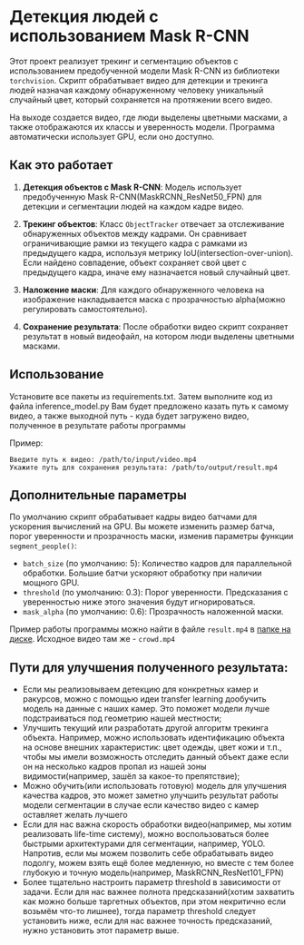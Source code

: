 # Детекция людей с использованием Mask R-CNN

Этот проект реализует трекинг и сегментацию объектов с использованием предобученной модели Mask R-CNN из библиотеки `torchvision`. Скрипт обрабатывает видео для детекции и трекинга людей назначая каждому обнаруженному человеку уникальный случайный цвет, который сохраняется на протяжении всего видео.

На выходе создается видео, где люди выделены цветными масками, а также отображаются их классы и уверенность модели. Программа автоматически использует GPU, если оно доступно.

## Как это работает

1. **Детекция объектов с Mask R-CNN**: Модель использует предобученную Mask R-CNN(MaskRCNN_ResNet50_FPN) для детекции и сегментации людей на каждом кадре видео. 

2. **Трекинг объектов**: Класс `ObjectTracker` отвечает за отслеживание обнаруженных объектов между кадрами. Он сравнивает ограничивающие рамки из текущего кадра с рамками из предыдущего кадра, используя метрику IoU(intersection-over-union). Если найдено совпадение, объект сохраняет свой цвет с предыдущего кадра, иначе ему назначается новый случайный цвет.

3. **Наложение маски**: Для каждого обнаруженного человека на изображение накладывается маска с прозрачностью alpha(можно регулировать самостоятельно).

4. **Сохранение результата**: После обработки видео скрипт сохраняет результат в новый видеофайл, на котором люди выделены цветными масками.

## Использование

Установите все пакеты из requirements.txt. Затем выполните код из файла inference_model.py
Вам будет предложено казать путь к самому видео, а также выходной путь - куда будет загружено видео, полученное в результате работы программы

Пример:

```
Введите путь к видео: /path/to/input/video.mp4
Укажите путь для сохранения результата: /path/to/output/result.mp4
```

## Дополнительные параметры

По умолчанию скрипт обрабатывает кадры видео батчами для ускорения вычислений на GPU. Вы можете изменить размер батча, порог уверенности и прозрачность маски, изменив параметры функции `segment_people()`:

- `batch_size` (по умолчанию: 5): Количество кадров для параллельной обработки. Большие батчи ускоряют обработку при наличии мощного GPU.
- `threshold` (по умолчанию: 0.3): Порог уверенности. Предсказания с уверенностью ниже этого значения будут игнорироваться.
- `mask_alpha` (по умолчанию: 0.6): Прозрачность наложенной маски.

Пример работы программы можно найти в файле `result.mp4` в [папке на диске](https://disk.yandex.ru/d/D8-jHsDDm7nevw).
Исходное видео там же - `crowd.mp4`

## Пути для улучшения полученного результата:
   
   - Если мы реализовываем детекцию для конкретных камер и ракурсов, можно с помощью идеи transfer learning дообучить модель на данные с наших камер. Это поможет модели лучше подстраиваться под геометрию нашей местности;
   - Улучшить текущий или разработать другой алгоритм трекинга объекта. Например, можно использовать идентификацию объекта на основе внешних характеристик: цвет одежды, цвет кожи и т.п., чтобы мы имели возможность отследить данный объект даже если он на несколько кадров пропал из нашей зоны видимости(например, зашёл за какое-то препятствие);
   - Можно обучить(или использовать готовую) модель для улучшения качества кадров, это может заметно улучшить результат работы модели сегментации в случае если качество видео с камер оставляет желать лучшего
   - Если для нас важна скорость обработки видео(например, мы хотим реализовать life-time систему), можно воспользоваться более быстрыми архитектурами для сегментации, например, YOLO. Напротив, если мы можем позволить себе обрабатывать видео подолгу, можем взять ещё более медленную, но вместе с тем более глубокую и точную модель(например, MaskRCNN_ResNet101_FPN)
   - Более тщательно настроить параметр threshold в зависимости от задачи. Если для нас важнее полнота предсказаний(хотим захватить как можно больше таргетных объектов, при этом некритично если возьмём что-то лишнее), тогда параметр threshold следует установить ниже, если для нас важнее точность предсказаний, нужно установить этот параметр выше.
